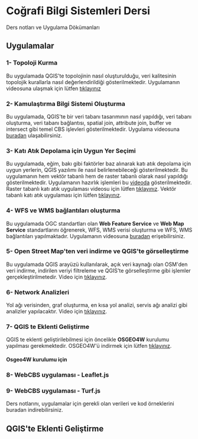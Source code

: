 # Coğrafi Bilgi Sistemleri Dersi 
Ders notları ve Uygulama Dökümanları

## Uygulamalar

### 1- Topoloji Kurma
Bu uygulamada QGIS'te topolojinin nasıl oluşturulduğu, veri kalitesinin topolojik kurallarla nasıl değerlendirildiği gösterilmektedir. Uygulamanın videosuna ulaşmak için lütfen [tıklayınız]()
### 2- Kamulaştırma Bilgi Sistemi Oluşturma
Bu uygulamada, QGIS'te bir veri tabanı tasarımının nasıl yapıldığı, veri tabanı oluşturma, veri tabanı bağlantısı, spatial join, attribute join, buffer ve intersect gibi temel CBS işlevleri gösterilmektedir. Uygulama videosuna [buradan](https://www.youtube.com/watch?v=p-kc4daB1bE) ulaşabilirsiniz.
### 3- Katı Atık Depolama için Uygun Yer Seçimi
Bu uygulamada, eğim, bakı gibi faktörler baz alınarak katı atık depolama için uygun yerlerin, QGIS yazılımı ile nasıl belirlenebileceği gösterilmektedir. Bu uygulamanın hem vektör tabanlı hem de raster tabanlı olarak nasıl yapıldığı gösterilmektedir. Uygulamanın hazırlık işlemleri bu [videoda](https://www.youtube.com/watch?v=rE7datxUIp0) gösterilmektedir. Raster tabanlı katı atık uygulaması videosu için lütfen [tıklayınız](https://www.youtube.com/watch?v=2NzUygEvQ9g). Vektör tabanlı katı atık uygulaması için lütfen [tıklayınız](https://www.youtube.com/watch?v=NoWOmFkxzsk&t=476s).
### 4- WFS ve WMS bağlantıları oluşturma
Bu uygulamada OGC standartları olan **Web Feature Service** ve **Web Map Service** standartlarını öğrenerek, WFS, WMS verisi oluşturma ve WFS, WMS bağlantıları yapılmaktadır. Uygulamanın videosuna [buradan](https://www.youtube.com/watch?v=BaR54_XZGmo) erişebilirsiniz. 
### 5- Open Street Map'ten veri indirme ve QGIS'te görselleştirme
Bu uygulamada QGIS arayüzü kullanılarak, açık veri kaynağı olan OSM'den veri indirme, indirilen veriyi filtreleme ve QGIS'te görselleştirme gibi işlemler gerçekleştirilmetedir. Video için [tıklayınız](https://www.youtube.com/watch?v=LQpxvQxe9Fc).
### 6- Network Analizleri
Yol ağı verisinden, graf oluşturma, en kısa yol analizi, servis ağı analizi gibi analizler yapılacaktır. Video için [tıklayınız](https://www.youtube.com/watch?v=FmoTk09llvg).
### 7- QGIS te Eklenti Geliştirme
QGIS te eklenti geliştirilebilmesi için öncelikle **OSGEO4W** kurulumu yapılması gerekmektedir. OSGEO4W'ü indirmek için lütfen [tıklayınız](https://qgis.org/tr/site/forusers/download.html).
#### Osgeo4W kurulumu için

### 8- WebCBS uygulaması - Leaflet.js

### 9- WebCBS uygulaması - Turf.js

Ders notlarını, uygulamalar için gerekli olan verileri ve kod örneklerini buradan indirebilirsiniz.

## QGIS'te Eklenti Geliştirme 

